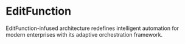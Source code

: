 # EditFunction
EditFunction-infused architecture redefines intelligent automation for modern enterprises with its adaptive orchestration framework.
